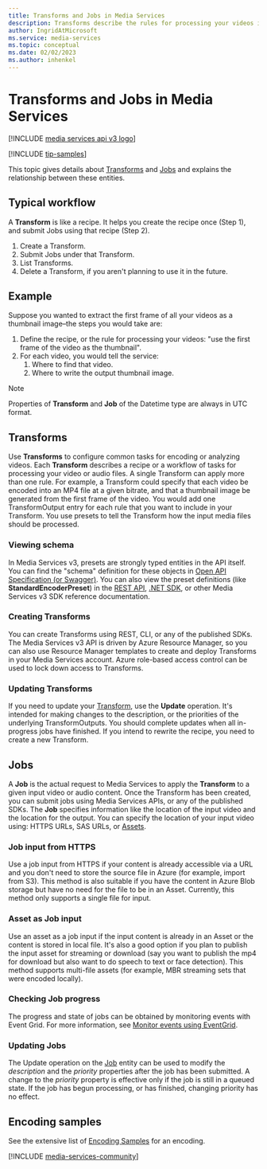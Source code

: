 ```yaml
---
title: Transforms and Jobs in Media Services
description: Transforms describe the rules for processing your videos in Azure Media Services.
author: IngridAtMicrosoft
ms.service: media-services
ms.topic: conceptual
ms.date: 02/02/2023
ms.author: inhenkel
---
```


# Transforms and Jobs in Media Services

[!INCLUDE [media services api v3 logo](./includes/v3-hr.md)]

[!INCLUDE [tip-samples](includes/tip-samples.md)]

This topic gives details about [Transforms](/rest/api/media/transforms) and [Jobs](/rest/api/media/jobs) and explains the relationship between these entities.

## Typical workflow

A **Transform** is like a recipe. It helps you create the recipe once (Step 1), and submit Jobs using that recipe (Step 2).

1. Create a Transform.
1. Submit Jobs under that Transform.
1. List Transforms.
1. Delete a Transform, if you aren't planning to use it in the future.

## Example

Suppose you wanted to extract the first frame of all your videos as a thumbnail image–the steps you would take are:

1. Define the recipe, or the rule for processing your videos: "use the first frame of the video as the thumbnail".
1. For each video, you would tell the service:
    1. Where to find that video.
    1. Where to write the output thumbnail image.

> [!NOTE]
> Properties of **Transform** and **Job** of the Datetime type are always in UTC format.

## Transforms

Use **Transforms** to configure common tasks for encoding or analyzing videos. Each **Transform** describes a recipe or a workflow of tasks for processing your video or audio files. A single Transform can apply more than one rule. For example, a Transform could specify that each video be encoded into an MP4 file at a given bitrate, and that a thumbnail image be generated from the first frame of the video. You would add one TransformOutput entry for each rule that you want to include in your Transform. You use presets to tell the Transform how the input media files should be processed.

### Viewing schema

In Media Services v3, presets are strongly typed entities in the API itself. You can find the "schema" definition for these objects in [Open API Specification (or Swagger)](https://github.com/Azure/azure-rest-api-specs/tree/master/specification/mediaservices/resource-manager/Microsoft.Media/stable/2018-07-01). You can also view the preset definitions (like **StandardEncoderPreset**) in the [REST API](/rest/api/media/transforms/createorupdate#standardencoderpreset), [.NET SDK](/dotnet/api/microsoft.azure.management.media.models.standardencoderpreset), or other Media Services v3 SDK reference documentation.

### Creating Transforms

You can create Transforms using REST, CLI, or any of the published SDKs. The Media Services v3 API is driven by Azure Resource Manager, so you can also use Resource Manager templates to create and deploy Transforms in your Media Services account. Azure role-based access control can be used to lock down access to Transforms.

### Updating Transforms

If you need to update your [Transform](/rest/api/media/transforms), use the **Update** operation. It's intended for making changes to the description, or the priorities of the underlying TransformOutputs. You should complete updates when all in-progress jobs have finished. If you intend to rewrite the recipe, you need to create a new Transform.

## Jobs

A **Job** is the actual request to Media Services to apply the **Transform** to a given input video or audio content. Once the Transform has been created, you can submit jobs using Media Services APIs, or any of the published SDKs. The **Job** specifies information like the location of the input video and the location for the output. You can specify the location of your input video using: HTTPS URLs, SAS URLs, or [Assets](/rest/api/media/assets).

### Job input from HTTPS

Use a job input from HTTPS if your content is already accessible via a URL and you don't need to store the source file in Azure (for example, import from S3). This method is also suitable if you have the content in Azure Blob storage but have no need for the file to be in an Asset. Currently, this method only supports a single file for input.

### Asset as Job input

Use an asset as a job input if the input content is already in an Asset or the content is stored in local file. It's also a good option if you plan to publish the input asset for streaming or download (say you want to publish the mp4 for download but also want to do speech to text or face detection). This method supports multi-file assets (for example, MBR streaming sets that were encoded locally).

### Checking Job progress

The progress and state of jobs can be obtained by monitoring events with Event Grid. For more information, see [Monitor events using EventGrid](monitoring/job-state-events-cli-how-to.md?ampapge=transform-jobs-concept).

### Updating Jobs

The Update operation on the [Job](/rest/api/media/jobs) entity can be used to modify the *description* and the *priority* properties after the job has been submitted. A change to the *priority* property is effective only if the job is still in a queued state. If the job has begun processing, or has finished, changing priority has no effect.

## Encoding samples

See the extensive list of [Encoding Samples](./samples/samples-encoding-reference.md) for an encoding.

[!INCLUDE [media-services-community](includes/media-services-community.md)]
